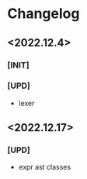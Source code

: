 # Changelog

## <2022.12.4>
### [INIT]
### [UPD]
- lexer

## <2022.12.17>
### [UPD]
- expr ast classes
